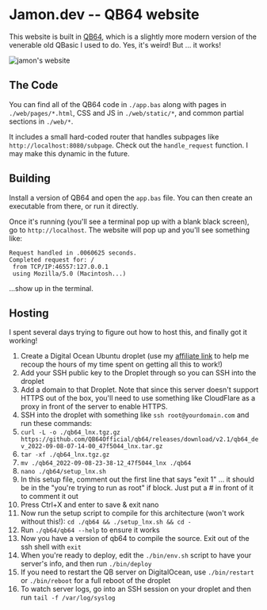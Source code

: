 # Jamon.dev -- QB64 website

This website is built in [QB64](https://qb64.com/), which is a slightly more modern version of the venerable old QBasic I used to do. Yes, it's weird! But ... it works!

![jamon's website](https://user-images.githubusercontent.com/1479215/209062753-489cd645-a92e-4500-8f28-f048deac7736.png)

## The Code

You can find all of the QB64 code in `./app.bas` along with pages in `./web/pages/*.html`, CSS and JS in `./web/static/*`, and common partial sections in `./web/*`.

It includes a small hard-coded router that handles subpages like `http://localhost:8080/subpage`. Check out the `handle_request` function. I may make this dynamic in the future.

## Building

Install a version of QB64 and open the `app.bas` file. You can then create an executable from there, or run it directly.

Once it's running (you'll see a terminal pop up with a blank black screen), go to `http://localhost`. The website will pop up and you'll see something like:

```
Request handled in .0060625 seconds.
Completed request for: /
 from TCP/IP:46557:127.0.0.1
 using Mozilla/5.0 (Macintosh...)
```

...show up in the terminal.

## Hosting

I spent several days trying to figure out how to host this, and finally got it working!

1. Create a Digital Ocean Ubuntu droplet (use my [affiliate link](https://m.do.co/c/a78810eb0cff) to help me recoup the hours of my time spent on getting all this to work!)
2. Add your SSH public key to the Droplet through so you can SSH into the droplet
3. Add a domain to that Droplet. Note that since this server doesn't support HTTPS out of the box, you'll need to use something like CloudFlare as a proxy in front of the server to enable HTTPS.
4. SSH into the droplet with something like `ssh root@yourdomain.com` and run these commands:
5. `curl -L -o ./qb64_lnx.tgz.gz https://github.com/QB64Official/qb64/releases/download/v2.1/qb64_dev_2022-09-08-07-14-00_47f5044_lnx.tar.gz`
6. `tar -xf ./qb64_lnx.tgz.gz`
7. `mv ./qb64_2022-09-08-23-38-12_47f5044_lnx ./qb64`
8. `nano ./qb64/setup_lnx.sh`
9. In this setup file, comment out the first line that says "exit 1" ... it should be in the "you're trying to run as root" if block. Just put a # in front of it to comment it out
10. Press Ctrl+X and enter to save & exit nano
11. Now run the setup script to compile for this architecture (won't work without this!): `cd ./qb64 && ./setup_lnx.sh && cd -`
12. Run `./qb64/qb64 --help` to ensure it works
13. Now you have a version of qb64 to compile the source. Exit out of the ssh shell with `exit`
14. When you're ready to deploy, edit the `./bin/env.sh` script to have your server's info, and then run `./bin/deploy`
15. If you need to restart the QB server on DigitalOcean, use `./bin/restart` or `./bin/reboot` for a full reboot of the droplet
16. To watch server logs, go into an SSH session on your droplet and then run `tail -f /var/log/syslog`
